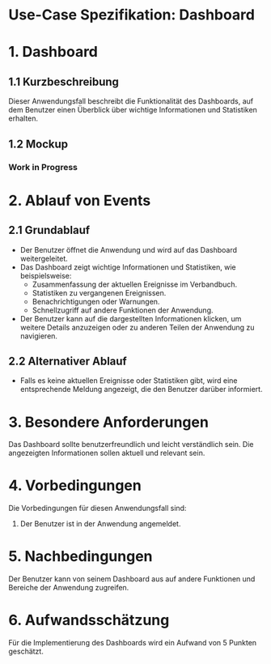# Use-Case Spezifikation: Dashboard

# 1. Dashboard

## 1.1 Kurzbeschreibung
Dieser Anwendungsfall beschreibt die Funktionalität des Dashboards, auf dem Benutzer einen Überblick über wichtige Informationen und Statistiken erhalten.

## 1.2 Mockup

### Work in Progress

# 2. Ablauf von Events

## 2.1 Grundablauf
- Der Benutzer öffnet die Anwendung und wird auf das Dashboard weitergeleitet.
- Das Dashboard zeigt wichtige Informationen und Statistiken, wie beispielsweise:
  - Zusammenfassung der aktuellen Ereignisse im Verbandbuch.
  - Statistiken zu vergangenen Ereignissen.
  - Benachrichtigungen oder Warnungen.
  - Schnellzugriff auf andere Funktionen der Anwendung.
- Der Benutzer kann auf die dargestellten Informationen klicken, um weitere Details anzuzeigen oder zu anderen Teilen der Anwendung zu navigieren.

## 2.2 Alternativer Ablauf
- Falls es keine aktuellen Ereignisse oder Statistiken gibt, wird eine entsprechende Meldung angezeigt, die den Benutzer darüber informiert.

# 3. Besondere Anforderungen
Das Dashboard sollte benutzerfreundlich und leicht verständlich sein. Die angezeigten Informationen sollen aktuell und relevant sein.

# 4. Vorbedingungen
Die Vorbedingungen für diesen Anwendungsfall sind:
1. Der Benutzer ist in der Anwendung angemeldet.

# 5. Nachbedingungen
Der Benutzer kann von seinem Dashboard aus auf andere Funktionen und Bereiche der Anwendung zugreifen.

# 6. Aufwandsschätzung
Für die Implementierung des Dashboards wird ein Aufwand von 5 Punkten geschätzt.
